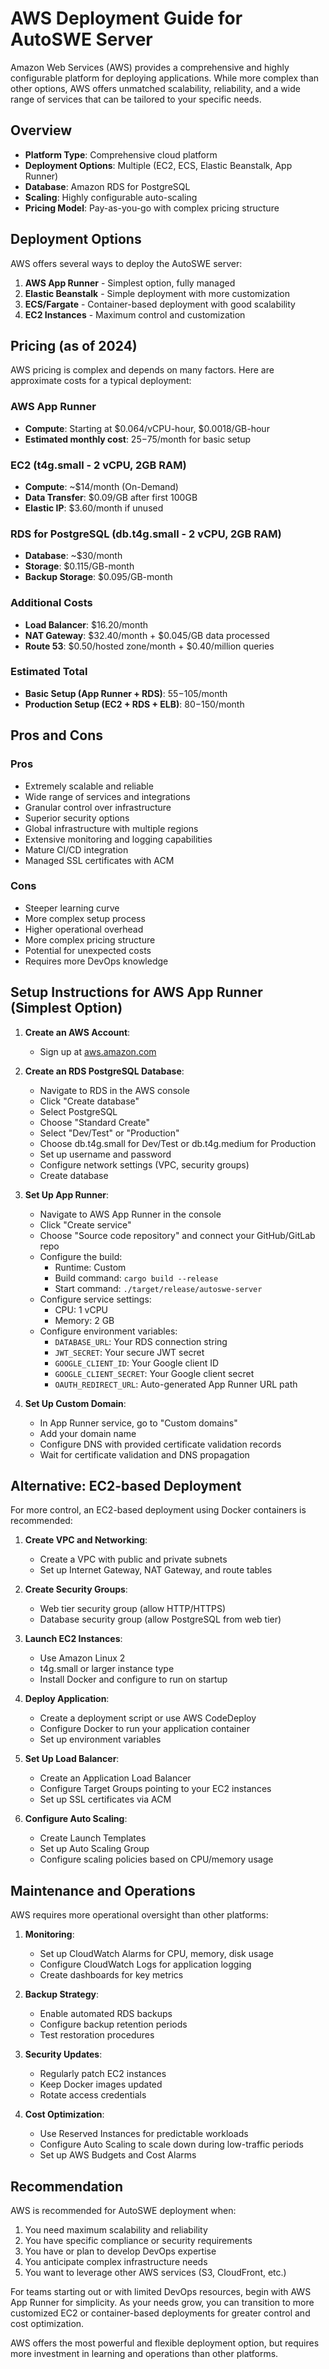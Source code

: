 # AWS Deployment Guide for AutoSWE Server

Amazon Web Services (AWS) provides a comprehensive and highly configurable platform for deploying applications. While more complex than other options, AWS offers unmatched scalability, reliability, and a wide range of services that can be tailored to your specific needs.

## Overview

- **Platform Type**: Comprehensive cloud platform
- **Deployment Options**: Multiple (EC2, ECS, Elastic Beanstalk, App Runner)
- **Database**: Amazon RDS for PostgreSQL
- **Scaling**: Highly configurable auto-scaling
- **Pricing Model**: Pay-as-you-go with complex pricing structure

## Deployment Options

AWS offers several ways to deploy the AutoSWE server:

1. **AWS App Runner** - Simplest option, fully managed
2. **Elastic Beanstalk** - Simple deployment with more customization
3. **ECS/Fargate** - Container-based deployment with good scalability
4. **EC2 Instances** - Maximum control and customization

## Pricing (as of 2024)

AWS pricing is complex and depends on many factors. Here are approximate costs for a typical deployment:

### AWS App Runner
- **Compute**: Starting at $0.064/vCPU-hour, $0.0018/GB-hour
- **Estimated monthly cost**: $25-$75/month for basic setup

### EC2 (t4g.small - 2 vCPU, 2GB RAM)
- **Compute**: ~$14/month (On-Demand)
- **Data Transfer**: $0.09/GB after first 100GB
- **Elastic IP**: $3.60/month if unused

### RDS for PostgreSQL (db.t4g.small - 2 vCPU, 2GB RAM)
- **Database**: ~$30/month
- **Storage**: $0.115/GB-month
- **Backup Storage**: $0.095/GB-month

### Additional Costs
- **Load Balancer**: $16.20/month
- **NAT Gateway**: $32.40/month + $0.045/GB data processed
- **Route 53**: $0.50/hosted zone/month + $0.40/million queries

### Estimated Total
- **Basic Setup (App Runner + RDS)**: $55-$105/month
- **Production Setup (EC2 + RDS + ELB)**: $80-$150/month

## Pros and Cons

### Pros
- Extremely scalable and reliable
- Wide range of services and integrations
- Granular control over infrastructure
- Superior security options
- Global infrastructure with multiple regions
- Extensive monitoring and logging capabilities
- Mature CI/CD integration
- Managed SSL certificates with ACM

### Cons
- Steeper learning curve
- More complex setup process
- Higher operational overhead
- More complex pricing structure
- Potential for unexpected costs
- Requires more DevOps knowledge

## Setup Instructions for AWS App Runner (Simplest Option)

1. **Create an AWS Account**:
   - Sign up at [aws.amazon.com](https://aws.amazon.com/)

2. **Create an RDS PostgreSQL Database**:
   - Navigate to RDS in the AWS console
   - Click "Create database"
   - Select PostgreSQL
   - Choose "Standard Create"
   - Select "Dev/Test" or "Production"
   - Choose db.t4g.small for Dev/Test or db.t4g.medium for Production
   - Set up username and password
   - Configure network settings (VPC, security groups)
   - Create database

3. **Set Up App Runner**:
   - Navigate to AWS App Runner in the console
   - Click "Create service"
   - Choose "Source code repository" and connect your GitHub/GitLab repo
   - Configure the build:
     - Runtime: Custom
     - Build command: `cargo build --release`
     - Start command: `./target/release/autoswe-server`
   - Configure service settings:
     - CPU: 1 vCPU
     - Memory: 2 GB
   - Configure environment variables:
     - `DATABASE_URL`: Your RDS connection string
     - `JWT_SECRET`: Your secure JWT secret
     - `GOOGLE_CLIENT_ID`: Your Google client ID
     - `GOOGLE_CLIENT_SECRET`: Your Google client secret
     - `OAUTH_REDIRECT_URL`: Auto-generated App Runner URL path

4. **Set Up Custom Domain**:
   - In App Runner service, go to "Custom domains"
   - Add your domain name
   - Configure DNS with provided certificate validation records
   - Wait for certificate validation and DNS propagation

## Alternative: EC2-based Deployment

For more control, an EC2-based deployment using Docker containers is recommended:

1. **Create VPC and Networking**:
   - Create a VPC with public and private subnets
   - Set up Internet Gateway, NAT Gateway, and route tables

2. **Create Security Groups**:
   - Web tier security group (allow HTTP/HTTPS)
   - Database security group (allow PostgreSQL from web tier)

3. **Launch EC2 Instances**:
   - Use Amazon Linux 2
   - t4g.small or larger instance type
   - Install Docker and configure to run on startup

4. **Deploy Application**:
   - Create a deployment script or use AWS CodeDeploy
   - Configure Docker to run your application container
   - Set up environment variables

5. **Set Up Load Balancer**:
   - Create an Application Load Balancer
   - Configure Target Groups pointing to your EC2 instances
   - Set up SSL certificates via ACM

6. **Configure Auto Scaling**:
   - Create Launch Templates
   - Set up Auto Scaling Group
   - Configure scaling policies based on CPU/memory usage

## Maintenance and Operations

AWS requires more operational oversight than other platforms:

1. **Monitoring**:
   - Set up CloudWatch Alarms for CPU, memory, disk usage
   - Configure CloudWatch Logs for application logging
   - Create dashboards for key metrics

2. **Backup Strategy**:
   - Enable automated RDS backups
   - Configure backup retention periods
   - Test restoration procedures

3. **Security Updates**:
   - Regularly patch EC2 instances
   - Keep Docker images updated
   - Rotate access credentials

4. **Cost Optimization**:
   - Use Reserved Instances for predictable workloads
   - Configure Auto Scaling to scale down during low-traffic periods
   - Set up AWS Budgets and Cost Alarms

## Recommendation

AWS is recommended for AutoSWE deployment when:

1. You need maximum scalability and reliability
2. You have specific compliance or security requirements
3. You have or plan to develop DevOps expertise
4. You anticipate complex infrastructure needs
5. You want to leverage other AWS services (S3, CloudFront, etc.)

For teams starting out or with limited DevOps resources, begin with AWS App Runner for simplicity. As your needs grow, you can transition to more customized EC2 or container-based deployments for greater control and cost optimization.

AWS offers the most powerful and flexible deployment option, but requires more investment in learning and operations than other platforms.